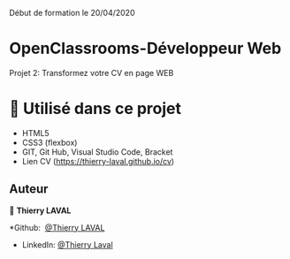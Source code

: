 Début de formation le 20/04/2020

# OpenClassrooms-Développeur Web

Projet 2: Transformez votre CV en page WEB

# 🔨 Utilisé dans ce projet

* HTML5
* CSS3 (flexbox)
* GIT, Git Hub, Visual Studio Code, Bracket 
* Lien CV (https://thierry-laval.github.io/cv) 

## Auteur

👤 **Thierry LAVAL**

*Github:  [@Thierry LAVAL](https://github.com/thierry-laval)
* LinkedIn: [@Thierry Laval](https://www.linkedin.com/in/thierry-laval)